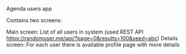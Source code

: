 Agenda users app

Contains two screens:

Main screen: List of all users in system (used REST API https://randomuser.me/api/?page=0&results=100&seed=abc) 
Details screen: For each user there is available profile page with more details